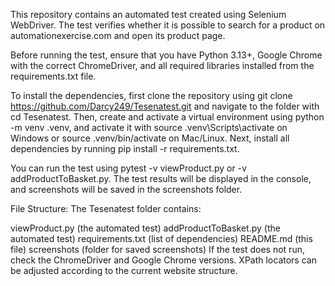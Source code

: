 This repository contains an automated test created using Selenium WebDriver. The test verifies whether it is possible to search for a product on automationexercise.com and open its product page.

Before running the test, ensure that you have Python 3.13+, Google Chrome with the correct ChromeDriver, and all required libraries installed from the requirements.txt file.

To install the dependencies, first clone the repository using git clone https://github.com/Darcy249/Tesenatest.git and navigate to the folder with cd Tesenatest. Then, create and activate a virtual environment using python -m venv .venv, and activate it with source .venv\Scripts\activate on Windows or source .venv/bin/activate on Mac/Linux. Next, install all dependencies by running pip install -r requirements.txt.

You can run the test using pytest -v viewProduct.py or -v addProductToBasket.py. The test results will be displayed in the console, and screenshots will be saved in the screenshots folder.

File Structure:
The Tesenatest folder contains:

viewProduct.py (the automated test)
addProductToBasket.py (the automated test)
requirements.txt (list of dependencies)
README.md (this file)
screenshots (folder for saved screenshots)
If the test does not run, check the ChromeDriver and Google Chrome versions. XPath locators can be adjusted according to the current website structure.
